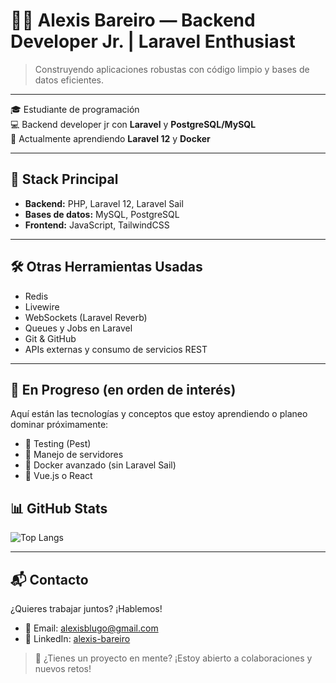 # 👨‍💻 Alexis Bareiro — Backend Developer Jr. | Laravel Enthusiast

> Construyendo aplicaciones robustas con código limpio y bases de datos eficientes.

---

🎓 Estudiante de programación  
💻 Backend developer jr con **Laravel** y **PostgreSQL/MySQL**  
🌱 Actualmente aprendiendo **Laravel 12** y **Docker**

---

## 🚀 Stack Principal

- **Backend:** PHP, Laravel 12, Laravel Sail  
- **Bases de datos:** MySQL, PostgreSQL  
- **Frontend:** JavaScript, TailwindCSS  

---

## 🛠️ Otras Herramientas Usadas
- Redis  
- Livewire  
- WebSockets (Laravel Reverb)  
- Queues y Jobs en Laravel  
- Git & GitHub
- APIs externas y consumo de servicios REST  

---
## 🌱 En Progreso (en orden de interés)

Aquí están las tecnologías y conceptos que estoy aprendiendo o planeo dominar próximamente:  

- 🚧 Testing (Pest)  
- 🚧 Manejo de servidores  
- 🚧 Docker avanzado (sin Laravel Sail)  
- 🚧 Vue.js o React


## 📊 GitHub Stats

![Top Langs](https://github-readme-stats.vercel.app/api/top-langs/?username=alexisbareiro94&layout=compact&theme=radical)

---

## 📬 Contacto

¿Quieres trabajar juntos? ¡Hablemos!

- 📧 Email: alexisblugo@gmail.com  
- 💼 LinkedIn: [alexis-bareiro](https://www.linkedin.com/in/alexis-bareiro-29517487)

> 💬 ¿Tienes un proyecto en mente? ¡Estoy abierto a colaboraciones y nuevos retos!
